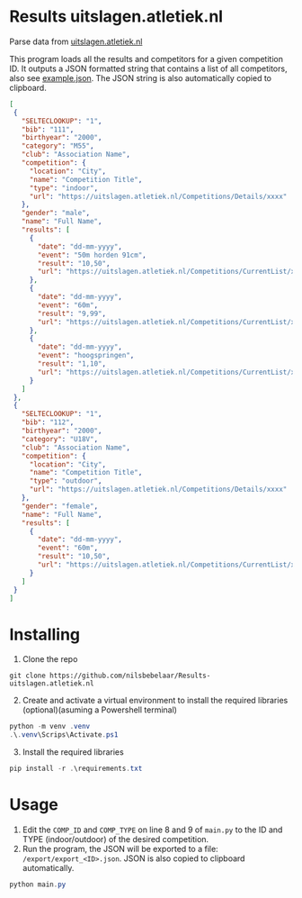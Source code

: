 # Results uitslagen.atletiek.nl
 Parse data from [uitslagen.atletiek.nl](https://uitslagen.atletiek.nl)

 This program loads all the results and competitors for a given competition ID. It outputs a JSON formatted string that contains a list of all competitors, also see [example.json](example.json). The JSON string is also automatically copied to clipboard.

 ```json
[
  {
    "SELTECLOOKUP": "1",
    "bib": "111",
    "birthyear": "2000",
    "category": "M55",
    "club": "Association Name",
    "competition": {
      "location": "City",
      "name": "Competition Title",
      "type": "indoor",
      "url": "https://uitslagen.atletiek.nl/Competitions/Details/xxxx"
    },
    "gender": "male",
    "name": "Full Name",
    "results": [
      {
        "date": "dd-mm-yyyy",
        "event": "50m horden 91cm",
        "result": "10,50",
        "url": "https://uitslagen.atletiek.nl/Competitions/CurrentList/xxxxx/xxxx"
      },
      {
        "date": "dd-mm-yyyy",
        "event": "60m",
        "result": "9,99",
        "url": "https://uitslagen.atletiek.nl/Competitions/CurrentList/xxxxx/xxxx"
      },
      {
        "date": "dd-mm-yyyy",
        "event": "hoogspringen",
        "result": "1,10",
        "url": "https://uitslagen.atletiek.nl/Competitions/CurrentList/xxxxx/xxxx"
      }
    ]
  },
  {
    "SELTECLOOKUP": "1",
    "bib": "112",
    "birthyear": "2000",
    "category": "U18V",
    "club": "Association Name",
    "competition": {
      "location": "City",
      "name": "Competition Title",
      "type": "outdoor",
      "url": "https://uitslagen.atletiek.nl/Competitions/Details/xxxx"
    },
    "gender": "female",
    "name": "Full Name",
    "results": [
      {
        "date": "dd-mm-yyyy",
        "event": "60m",
        "result": "10,50",
        "url": "https://uitslagen.atletiek.nl/Competitions/CurrentList/xxxxx/xxxx"
      }
    ]
  }
]
```

# Installing
1. Clone the repo
```
git clone https://github.com/nilsbebelaar/Results-uitslagen.atletiek.nl
```
2. Create and activate a virtual environment to install the required libraries (optional)(asuming a Powershell terminal)
```Powershell
python -m venv .venv
.\.venv\Scrips\Activate.ps1
```
3. Install the required libraries
```Powershell
pip install -r .\requirements.txt
```

# Usage
1. Edit the `COMP_ID` and `COMP_TYPE` on line 8 and 9 of `main.py` to the ID and TYPE (indoor/outdoor) of the desired competition.
2. Run the program, the JSON will be exported to a file: `/export/export_<ID>.json`. JSON is also copied to clipboard automatically.
```Powershell
python main.py
```